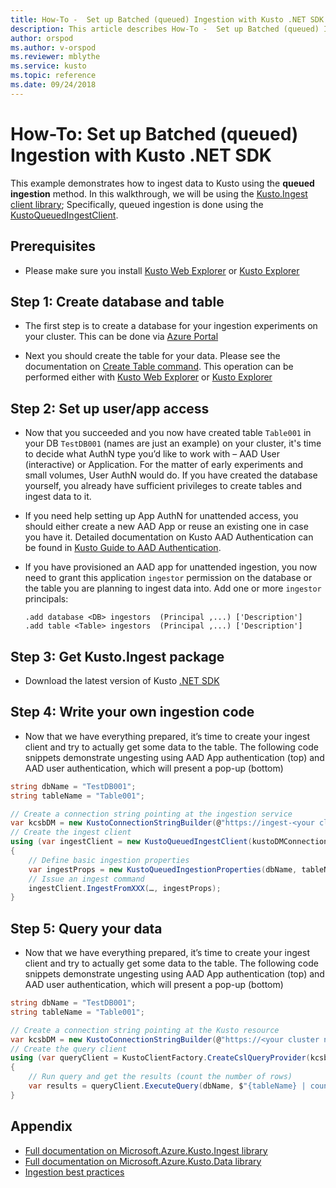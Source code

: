 ```yaml
---
title: How-To -  Set up Batched (queued) Ingestion with Kusto .NET SDK - Azure Kusto | Microsoft Docs
description: This article describes How-To -  Set up Batched (queued) Ingestion with Kusto .NET SDK in Azure Kusto.
author: orspod
ms.author: v-orspod
ms.reviewer: mblythe
ms.service: kusto
ms.topic: reference
ms.date: 09/24/2018
---
```

# How-To: Set up Batched (queued) Ingestion with Kusto .NET SDK

This example demonstrates how to ingest data to Kusto using the **queued ingestion** method.
In this walkthrough, we will be using the [Kusto.Ingest client library](../api/netfx/about-kusto-ingest.md);
Specifically, queued ingestion is done using the [KustoQueuedIngestClient](../api/netfx/kusto-ingest-client-reference.md#class-kustoqueuedingestclient).

## Prerequisites
* Please make sure you install [Kusto Web Explorer](https://aka.ms/nkwe) or [Kusto Explorer](https://aka.ms/Kusto.Explorer)

## Step 1: Create database and table
* The first step is to create a database for your ingestion experiments on your cluster. This can be done via [Azure Portal](https://portal.azure.com)

* Next you should create the table for your data. Please see the documentation on [Create Table command](../management/tables.md#create-table).
This operation can be performed either with [Kusto Web Explorer](https://aka.ms/nkwe) or [Kusto Explorer](https://aka.ms/Kusto.Explorer)

## Step 2: Set up user/app access
* Now that you succeeded and you now have created table `Table001` in your DB `TestDB001` (names are just an example) on your cluster,
  it's time to decide what AuthN type you’d like to work with – AAD User (interactive) or Application.
  For the matter of early experiments and small volumes, User AuthN would do. If you have created the database yourself, you already have sufficient privileges to create tables and ingest data to it.

* If you need help setting up App AuthN for unattended access, you should either create a new AAD App or reuse an existing one in case you have it.
  Detailed documentation on Kusto AAD Authentication can be found in [Kusto Guide to AAD Authentication](../management/access-control/how-to-authenticate-with-aad.md).

* If you have provisioned an AAD app for unattended ingestion, you now need to grant this application `ingestor` permission on the database or the table you are planning to ingest data into.
    Add one or more `ingestor` principals:
    ```kusto
  .add database <DB> ingestors  (Principal ,...) ['Description']
  .add table <Table> ingestors  (Principal ,...) ['Description']
  ```

## Step 3: Get Kusto.Ingest package
* Download the latest version of Kusto [.NET SDK](../api/netfx/about-the-sdk.md)

## Step 4: Write your own ingestion code
* Now that we have everything prepared, it’s time to create your ingest client and try to actually get some data to the table.
  The following code snippets demonstrate ungesting using AAD App authentication (top) and AAD user authentication, which will present a pop-up (bottom)

```csharp
string dbName = "TestDB001";
string tableName = "Table001";

// Create a connection string pointing at the ingestion service
var kcsbDM = new KustoConnectionStringBuilder(@"https://ingest-<your cluster name>.kusto.windows.net:443") { FederatedSecurity = true, ApplicationClientId = <AppId>, ApplicationKey = <Secret> };
// Create the ingest client
using (var ingestClient = new KustoQueuedIngestClient(kustoDMConnectionString: kcsbDM))
{
    // Define basic ingestion properties
    var ingestProps = new KustoQueuedIngestionProperties(dbName, tableName);
    // Issue an ingest command
    ingestClient.IngestFromXXX(…, ingestProps);
}
```

## Step 5: Query your data
* Now that we have everything prepared, it’s time to create your ingest client and try to actually get some data to the table.
  The following code snippets demonstrate ungesting using AAD App authentication (top) and AAD user authentication, which will present a pop-up (bottom)

```csharp
string dbName = "TestDB001";
string tableName = "Table001";

// Create a connection string pointing at the Kusto resource
var kcsbDM = new KustoConnectionStringBuilder(@"https://<your cluster name>.kusto.windows.net:443") { FederatedSecurity = true };
// Create the query client
using (var queryClient = KustoClientFactory.CreateCslQueryProvider(kcsb))
{
    // Run query and get the results (count the number of rows)
    var results = queryClient.ExecuteQuery(dbName, $"{tableName} | count", null);
}
```

## Appendix
* [Full documentation on Microsoft.Azure.Kusto.Ingest library](../api/netfx/about-kusto-ingest.md)
* [Full documentation on Microsoft.Azure.Kusto.Data library](../api/netfx/about-kusto-data.md)
* [Ingestion best practices](../api/netfx/kusto-ingest-best-practices.md)